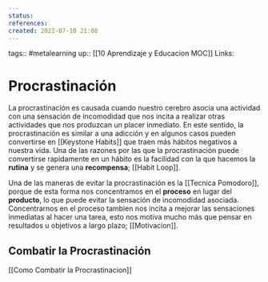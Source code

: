 ```yaml
---
status:
references:
created: 2022-07-10 21:08
---
```

tags:: #metalearning 
up:: [[10 Aprendizaje y Educacion MOC]]
Links: 
# Procrastinación
La procrastinación es causada cuando nuestro cerebro asocia una actividad con una sensación de incomodidad que nos incita a realizar otras actividades que nos produzcan un placer inmediato. En este sentido, la procrastinación es similar a una adicción y en algunos casos pueden convertirse en [[Keystone Habits]] que traen más hábitos negativos a nuestra vida. Una de las razones por las que la procrastinación puede convertirse rapidamente en un hábito es la facilidad con la que hacemos la **rutina** y se genera una **recompensa**; [[Habit Loop]].

Una de las maneras de evitar la procrastinación es la [[Tecnica Pomodoro]], porque de esta forma nos concentramos en el **proceso** en lugar del **producto**, lo que puede evitar la sensación de incomodidad asociada. Concentrarnos en el proceso tambien nos incita a mejorar las sensaciones inmediatas al hacer una tarea, esto nos motiva mucho más que pensar en resultados u objetivos a largo plazo; [[Motivacion]].

## Combatir la Procrastinación
[[Como Combatir la Procrastinacion]]